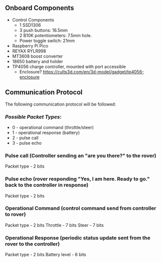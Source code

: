 ## Onboard Components
- Control Components
    - 1 SSD1306
    - 3 push buttons: 16.5mm
    - 2 B10K potentiometers: 7.5mm hole.    
    - Power toggle switch: 21mm   
- Raspberry Pi Pico
- REYAX RYLR998
- MT3608 boost converter
- 18650 battery and holder
- TP4056 charge controller, mounted with port accessible
    - Enclosure? https://cults3d.com/en/3d-model/gadget/tp4056-enclosure

## Communication Protocol
The following communication protocol will be followed:

### *Possible Packet Types*:
- 0 - operational command (throttle/steer)
- 1 - operational response (battery)
- 2 - pulse call
- 3 - pulse echo

### Pulse call (Controller sending an "are you there?" to the rover)
Packet type - 2 bits

### Pulse echo (rover responding "Yes, I am here. Ready to go." back to the controller in response)
Packet type - 2 bits

### Operational Command (control command send from controller to rover)
Packet type - 2 bits
Throttle - 7 bits
Steer - 7 bits

### Operational Response (periodic status update sent from the rover to the controller)
Packet type - 2 bits
Battery level - 6 bits